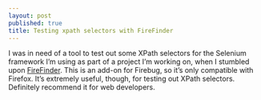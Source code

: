 ```yaml
---
layout: post
published: true
title: Testing xpath selectors with FireFinder
---
```

I was in need of a tool to test out some XPath selectors for the Selenium framework I’m using as part of a project I’m working on, when I stumbled upon [FireFinder](https://addons.mozilla.org/en-US/firefox/addon/firefinder-for-firebug/). This is an add-on for Firebug, so it’s only compatible with Firefox. It’s extremely useful, though, for testing out XPath selectors. Definitely recommend it for web developers.
